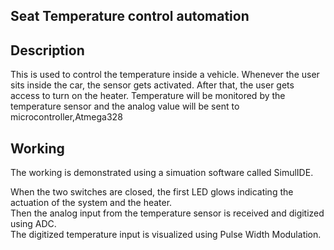 ## Seat Temperature control automation

## Description

This is used to control the temperature inside a vehicle. Whenever the user sits inside the car, the sensor gets activated. After that, the user gets access to turn on the heater. Temperature will be monitored by the temperature sensor and the analog value will be sent to microcontroller,Atmega328


## Working

The working is demonstrated using a simuation software called SimulIDE.

When the two switches are closed, the first LED glows indicating the actuation of the system and the heater.   
Then the analog input from the temperature sensor is received and digitized using ADC.   
The digitized temperature input is visualized using Pulse Width Modulation.  
